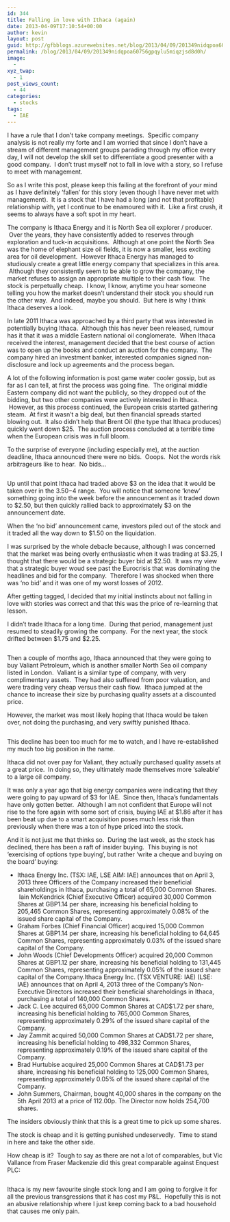 ```yaml
---
id: 344
title: Falling in love with Ithaca (again)
date: 2013-04-09T17:10:54+00:00
author: kevin
layout: post
guid: http://gfbblogs.azurewebsites.net/blog/2013/04/09/201349nidqpoa60756gpqylu5miqzjsd8d0h/
permalink: /blog/2013/04/09/201349nidqpoa60756gpqylu5miqzjsd8d0h/
image:
  - 
xyz_twap:
  - 1
post_views_count:
  - 44
categories:
  - stocks
tags:
  - IAE
---
```

I have a rule that I don&#8217;t take company meetings.  Specific company analysis is not really my forte and I am worried that since I don&#8217;t have a stream of different management groups parading through my office every day, I will not develop the skill set to differentiate a good presenter with a good company.  I don&#8217;t trust myself not to fall in love with a story, so I refuse to meet with management.

So as I write this post, please keep this failing at the forefront of your mind as I have definitely &#8216;fallen&#8217; for this story (even though I have never met with management).  It is a stock that I have had a long (and not that profitable) relationship with, yet I continue to be enamoured with it.  Like a first crush, it seems to always have a soft spot in my heart.

The company is Ithaca Energy and it is North Sea oil explorer / producer.  Over the years, they have consistently added to reserves through exploration and tuck-in acquisitions.  Although at one point the North Sea was the home of elephant size oil fields, it is now a smaller, less exciting area for oil development.  However Ithaca Energy has managed to studiously create a great little energy company that specializes in this area.  Although they consistently seem to be able to grow the company, the market refuses to assign an appropriate multiple to their cash flow.  The stock is perpetually cheap.  I know, I know, anytime you hear someone telling you how the market doesn&#8217;t understand their stock you should run the other way.  And indeed, maybe you should.  But here is why I think Ithaca deserves a look.

In late 2011 Ithaca was approached by a third party that was interested in potentially buying Ithaca.  Although this has never been released, rumour has it that it was a middle Eastern national oil conglomerate.  When Ithaca received the interest, management decided that the best course of action was to open up the books and conduct an auction for the company.  The company hired an investment banker, interested companies signed non-disclosure and lock up agreements and the process began.

A lot of the following information is post game water cooler gossip, but as far as I can tell, at first the process was going fine.  The original middle Eastern company did not want the publicly, so they dropped out of the bidding, but two other companies were actively interested in Ithaca.  However, as this process continued, the European crisis started gathering steam.  At first it wasn&#8217;t a big deal, but then financial spreads started blowing out.  It also didn&#8217;t help that Brent Oil (the type that Ithaca produces) quickly went down $25.  The auction process concluded at a terrible time when the European crisis was in full bloom.

To the surprise of everyone (including especially me), at the auction deadline, Ithaca announced there were no bids.  Ooops.  Not the words risk arbitrageurs like to hear.  No bids&#8230;

<img class="aligncenter" alt="" src="http://themacrotourist.com/blogs/IAE2012%20Apr%2009%2013.jpg" />

Up until that point Ithaca had traded above $3 on the idea that it would be taken over in the $3.50-$4 range.  You will notice that someone &#8216;knew&#8217; something going into the week before the announcement as it traded down to $2.50, but then quickly rallied back to approximately $3 on the announcement date.

When the &#8216;no bid&#8217; announcement came, investors piled out of the stock and it traded all the way down to $1.50 on the liquidation.

I was surprised by the whole debacle because, although I was concerned that the market was being overly enthusiastic when it was trading at $3.25, I thought that there would be a strategic buyer bid at $2.50.  It was my view that a strategic buyer woud see past the Eurocrisis that was dominating the headlines and bid for the company.  Therefore I was shocked when there was &#8216;no bid&#8217; and it was one of my worst losses of 2012.

After getting tagged, I decided that my initial instincts about not falling in love with stories was correct and that this was the price of re-learning that lesson.

I didn&#8217;t trade Ithaca for a long time.  During that period, management just resumed to steadily growing the company.  For the next year, the stock drifted between $1.75 and $2.25.

<img class="aligncenter" alt="" src="http://themacrotourist.com/blogs/IAE%20Apr%2009%2013.gif" /><img class="aligncenter" alt="" src="http://themacrotourist.com/blogs/VPP%20Apr%2009%2013.jpg" />

Then a couple of months ago, Ithaca announced that they were going to buy Valiant Petroleum, which is another smaller North Sea oil company listed in London.  Valiant is a similar type of company, with very complimentary assets.  They had also suffered from poor valuation, and were trading very cheap versus their cash flow.  Ithaca jumped at the chance to increase their size by purchasing quality assets at a discounted price.

However, the market was most likely hoping that Ithaca would be taken over, not doing the purchasing, and very swiftly punished Ithaca.

<img class="aligncenter" alt="" src="http://themacrotourist.com/blogs/IAE%206%20Month%20Apr%2009%2013.jpg" />

This decline has been too much for me to watch, and I have re-established my much too big position in the name.

Ithaca did not over pay for Valiant, they actually purchased quality assets at a great price.  In doing so, they ultimately made themselves more &#8216;saleable&#8217; to a large oil company.

It was only a year ago that big energy companies were indicating that they were going to pay upward of $3 for IAE.  Since then, Ithaca&#8217;s fundamentals have only gotten better.  Although I am not confident that Europe will not rise to the fore again with some sort of crisis, buying IAE at $1.86 after it has been beat up due to a smart acquisition poses much less risk than previously when there was a ton of hype priced into the stock.

And it is not just me that thinks so.  During the last week, as the stock has declined, there has been a raft of insider buying.  This buying is not &#8216;exercising of options type buying&#8217;, but rather &#8216;write a cheque and buying on the board&#8217; buying:

  * Ithaca Energy Inc. (TSX: IAE, LSE AIM: IAE) announces that on April 3, 2013 three Officers of the Company increased their beneficial shareholdings in Ithaca, purchasing a total of 65,000 Common Shares.  Iain McKendrick (Chief Executive Officer) acquired 30,000 Common Shares at GBP1.14 per share, increasing his beneficial holding to 205,465 Common Shares, representing approximately 0.08% of the issued share capital of the Company.
  * Graham Forbes (Chief Financial Officer) acquired 15,000 Common Shares at GBP1.14 per share, increasing his beneficial holding to 64,645 Common Shares, representing approximately 0.03% of the issued share capital of the Company.
  * John Woods (Chief Developments Officer) acquired 20,000 Common Shares at GBP1.12 per share, increasing his beneficial holding to 131,445 Common Shares, representing approximately 0.05% of the issued share capital of the Company.Ithaca Energy Inc. (TSX VENTURE: IAE) (LSE: IAE) announces that on April 4, 2013 three of the Company&#8217;s Non-Executive Directors increased their beneficial shareholdings in Ithaca, purchasing a total of 140,000 Common Shares.
  * Jack C. Lee acquired 65,000 Common Shares at CAD$1.72 per share, increasing his beneficial holding to 765,000 Common Shares, representing approximately 0.29% of the issued share capital of the Company.
  * Jay Zammit acquired 50,000 Common Shares at CAD$1.72 per share, increasing his beneficial holding to 498,332 Common Shares, representing approximately 0.19% of the issued share capital of the Company.
  * Brad Hurtubise acquired 25,000 Common Shares at CAD$1.73 per share, increasing his beneficial holding to 125,000 Common Shares, representing approximately 0.05% of the issued share capital of the Company.
  * John Summers, Chairman, bought 40,000 shares in the company on the 5th April 2013 at a price of 112.00p. The Director now holds 254,700 shares.

The insiders obviously think that this is a great time to pick up some shares.

The stock is cheap and it is getting punished undeservedly.  Time to stand in here and take the other side.

How cheap is it?  Tough to say as there are not a lot of comparables, but Vic Vallance from Fraser Mackenzie did this great comparable against Enquest PLC:

<img class="aligncenter" alt="" src="http://static.squarespace.com/static/500f3df9e4b006cb9ec150a3/50c60ecbe4b026203261b4d3/5164527fe4b09c821721aa51/1365529216280/Notification%20Center-1%20Apr%2009%2013.jpg" />

Ithaca is my new favourite single stock long and I am going to forgive it for all the previous transgressions that it has cost my P&L.  Hopefully this is not an abusive relationship where I just keep coming back to a bad household that causes me only pain.